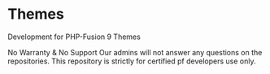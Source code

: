 # Themes
Development for PHP-Fusion 9 Themes

No Warranty & No Support Our admins will not answer any questions on the repositories. This repository is strictly for certified pf developers use only.
